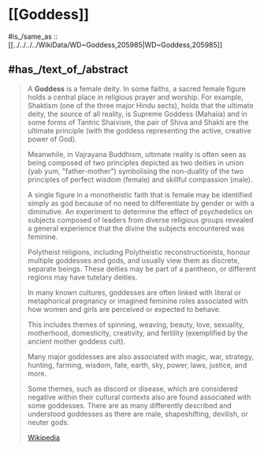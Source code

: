 
# [[Goddess]] 

#is_/same_as ::  [[../../../../WikiData/WD~Goddess,205985|WD~Goddess,205985]] 
## #has_/text_of_/abstract 

> A **Goddess** is a female deity. 
> In some faiths, a sacred female figure holds a central place in religious prayer and worship. 
> For example, Shaktism (one of the three major Hindu sects), holds that 
> the ultimate deity, the source of all reality, is Supreme Goddess (Mahaiia) 
> and in some forms of Tantric Shaivism, the pair of Shiva and Shakti are the ultimate principle 
> (with the goddess representing the active, creative power of God). 
> 
> Meanwhile, in Vajrayana Buddhism, ultimate reality is often seen 
> as being composed of two principles depicted as two deities in union (yab yum, "father-mother") 
> symbolising the non-duality of the two principles of perfect wisdom (female) and skillful compassion (male). 
> 
> A single figure in a monotheistic faith that is female may be identified simply as god 
> because of no need to differentiate by gender or with a diminutive. 
> An experiment to determine the effect of psychedelics on subjects 
> composed of leaders from diverse religious groups revealed a general experience 
> that the divine the subjects encountered was feminine.
>
> Polytheist religions, including Polytheistic reconstructionists, honour multiple goddesses and gods, 
> and usually view them as discrete, separate beings. 
> These deities may be part of a pantheon, or different regions may have tutelary deities. 
> 
> In many known cultures, goddesses are often linked with literal or metaphorical pregnancy 
> or imagined feminine roles associated with how women and girls are perceived or expected to behave. 
> 
> This includes themes of spinning, weaving, beauty, love, sexuality, motherhood, domesticity, creativity, 
> and fertility (exemplified by the ancient mother goddess cult). 
> 
> Many major goddesses are also associated with magic, war, strategy, hunting, 
> farming, wisdom, fate, earth, sky, power, laws, justice, and more. 
> 
> Some themes, such as discord or disease, which are considered 
> negative within their cultural contexts also are found associated with some goddesses. 
> There are as many differently described and understood goddesses 
> as there are male, shapeshifting, devilish, or neuter gods.
>
> [Wikipedia](https://en.wikipedia.org/wiki/Goddess) 

